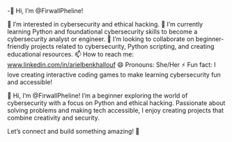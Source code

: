 -👋 Hi, I’m @FirwallPheline!

👀 I’m interested in cybersecurity and ethical hacking.
🌱 I’m currently learning Python and foundational cybersecurity skills to become a cybersecurity analyst or engineer.
💞️ I’m looking to collaborate on beginner-friendly projects related to cybersecurity, Python scripting, and creating educational resources.
📫 How to reach me: www.linkedin.com/in/arielbenkhallouf
😄 Pronouns: She/Her
⚡ Fun fact: I love creating interactive coding games to make learning cybersecurity fun and accessible!

👋 Hi, I’m @FirwallPheline!
I’m a beginner exploring the world of cybersecurity with a focus on Python and ethical hacking. Passionate about solving problems and making tech accessible, I enjoy creating projects that combine creativity and security.

Let’s connect and build something amazing! 🚀
